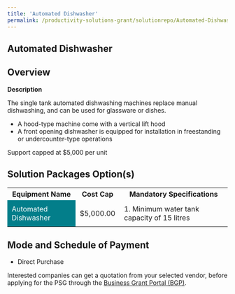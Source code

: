 ```yaml
---
title: 'Automated Dishwasher'
permalink: /productivity-solutions-grant/solutionrepo/Automated-DishwasherFood Services
---
```


## Automated Dishwasher

## Overview

**Description**

The single tank automated dishwashing machines replace manual dishwashing, and can be used for glassware or dishes. 
- A hood-type machine come with a vertical lift hood 
- A front opening dishwasher is equipped for installation in freestanding or undercounter-type operations 

Support capped at $5,000 per unit 



## Solution Packages Option(s)

<table>
<tr>
<th><b>Equipment Name</b></th>
<th><b>Cost Cap</b></th>
<th><b>Mandatory Specifications</b></th>
</tr>
<tr>
<td style='padding: 10px; background-color: #037E8A; color: #FFFFFF;'>Automated Dishwasher</td>
<td style='padding: 10px;'>$5,000.00</td>
<td style='padding: 10px;'>1. Minimum water tank capacity of 15 litres</td>
</tr>
</table>

## Mode and Schedule of Payment

 - Direct Purchase

Interested companies can get a quotation from your selected vendor, before applying for the PSG through the <a href='https://www.businessgrants.gov.sg/' target='_blank' rel='noopener'>Business Grant Portal (BGP)</a>.

<script src="/jquery/resize-tables.js"></script>
